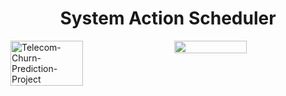 <h1 align = center> System Action Scheduler</h1>

<div style="display: flex; justify-content: space-between;">
  <img src="https://github.com/usmanbvp/Telecom-Customer-Churn-Prediction/assets/119880028/59743b4e-f957-4dbe-99ce-940a6161b74d" alt="Telecom-Churn-Prediction-Project" style="width: 48%;">
  <img src="https://github.com/usmanbvp/Telecom-Customer-Churn-Prediction/assets/119880028/3d2df3fc-69e2-4c31-97c9-737535cc4a04 alt="Telecom-Churn-Prediction-Project" style="width: 48%;">
</div>
